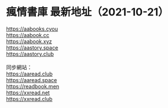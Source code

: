 <h1>瘋情書庫 最新地址（2021-10-21）</h1>

https://aabooks.cyou<br>
https://aabook.cc<br>
https://aabook.xyz<br>
https://aastory.space<br>
https://aastory.club<br>
<br>
同步網站：<br>
https://aaread.club<br>
https://aaread.space<br>
https://readbook.men<br>
https://xxread.net<br>
https://xxread.club<br>
